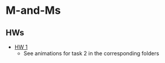 # M-and-Ms

## HWs
* [HW 1](https://github.com/br4ch1st0chr0n3/M-and-Ms/tree/main/HW1)
  * See animations for task 2 in the corresponding folders
